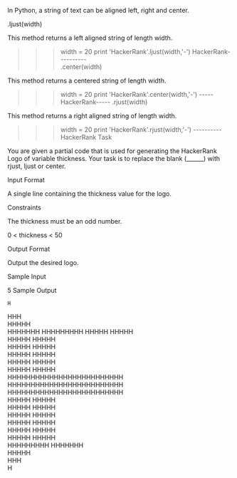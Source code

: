 In Python, a string of text can be aligned left, right and center.

.ljust(width)

This method returns a left aligned string of length width.

>>> width = 20
>>> print 'HackerRank'.ljust(width,'-')
HackerRank----------  
.center(width)

This method returns a centered string of length width.

>>> width = 20
>>> print 'HackerRank'.center(width,'-')
-----HackerRank-----
.rjust(width)

This method returns a right aligned string of length width.

>>> width = 20
>>> print 'HackerRank'.rjust(width,'-')
----------HackerRank
Task

You are given a partial code that is used for generating the HackerRank Logo of variable thickness.
Your task is to replace the blank (______) with rjust, ljust or center.

Input Format

A single line containing the thickness value for the logo.

Constraints

The thickness must be an odd number.

0 < thickness < 50

Output Format

Output the desired logo.

Sample Input

5
Sample Output

    H    
   HHH   
  HHHHH  
 HHHHHHH 
HHHHHHHHH
  HHHHH               HHHHH             
  HHHHH               HHHHH             
  HHHHH               HHHHH             
  HHHHH               HHHHH             
  HHHHH               HHHHH             
  HHHHH               HHHHH             
  HHHHHHHHHHHHHHHHHHHHHHHHH   
  HHHHHHHHHHHHHHHHHHHHHHHHH   
  HHHHHHHHHHHHHHHHHHHHHHHHH   
  HHHHH               HHHHH             
  HHHHH               HHHHH             
  HHHHH               HHHHH             
  HHHHH               HHHHH             
  HHHHH               HHHHH             
  HHHHH               HHHHH             
                    HHHHHHHHH 
                     HHHHHHH  
                      HHHHH   
                       HHH    
                        H 
